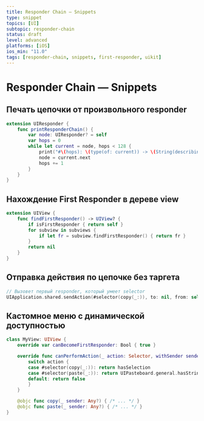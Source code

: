 ```yaml
---
title: Responder Chain — Snippets
type: snippet
topics: [UI]
subtopic: responder-chain
status: draft
level: advanced
platforms: [iOS]
ios_min: "11.0"
tags: [responder-chain, snippets, first-responder, uikit]
---
```


# Responder Chain — Snippets

## Печать цепочки от произвольного responder
```swift
extension UIResponder {
    func printResponderChain() {
        var node: UIResponder? = self
        var hops = 0
        while let current = node, hops < 128 {
            print("#\(hops): \(type(of: current)) -> \(String(describing: current.next)))")
            node = current.next
            hops += 1
        }
    }
}
```

## Нахождение First Responder в дереве view
```swift
extension UIView {
    func findFirstResponder() -> UIView? {
        if isFirstResponder { return self }
        for subview in subviews {
            if let fr = subview.findFirstResponder() { return fr }
        }
        return nil
    }
}
```

## Отправка действия по цепочке без таргета
```swift
// Вызовет первый responder, который умеет selector
UIApplication.shared.sendAction(#selector(copy(_:)), to: nil, from: self, for: nil)
```

## Кастомное меню с динамической доступностью
```swift
class MyView: UIView {
    override var canBecomeFirstResponder: Bool { true }

    override func canPerformAction(_ action: Selector, withSender sender: Any?) -> Bool {
        switch action {
        case #selector(copy(_:)): return hasSelection
        case #selector(paste(_:)): return UIPasteboard.general.hasStrings
        default: return false
        }
    }

    @objc func copy(_ sender: Any?) { /* ... */ }
    @objc func paste(_ sender: Any?) { /* ... */ }
}
```


